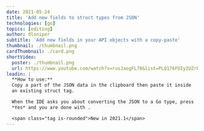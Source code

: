 ```yaml
---
date: 2021-05-24
title: 'Add new fields to struct types from JSON'
technologies: [go]
topics: [editing]
author: dlsniper
subtitle: 'Add new fields in your API objects with a copy-paste'
thumbnail: ./thumbnail.png
cardThumbnail: ./card.png
shortVideo:
  poster: ./thumbnail.png
  url: https://www.youtube.com/watch?v=rusJaogFL78&list=PLQ176FUIyIUZrbrlz4AY1V8VzBJKZyVlW&index=7
leadin: |
  **How to use:**
  Copy a part of the JSON data in the clipboard then paste it inside
  an existing struct tag.

  When the IDE asks you about converting the JSON to a Go type, press
  *Yes* and you are done with .

  <span class="tag is-rounded">New in 2021.1</span>
---
```


